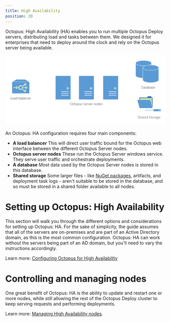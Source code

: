 ```yaml
---
title: High Availability
position: 20
---
```



Octopus: High Availability (HA) enables you to run multiple Octopus Deploy servers, distributing load and tasks between them. We designed it for enterprises that need to deploy around the clock and rely on the Octopus server being available.


![](/docs/images/3048119/3278420.png "width=500")


An Octopus: HA configuration requires four main components:

- **A load balancer**
This will direct user traffic bound for the Octopus web interface between the different Octopus Server nodes.
- **Octopus server nodes**
These run the Octopus Server windows service. They serve user traffic and orchestrate deployments.
- **A database**
Most data used by the Octopus Server nodes is stored in this database.
- **Shared storage**
Some larger files - like [NuGet packages](/docs/packaging-applications/package-repositories/index.md), artifacts, and deployment task logs - aren't suitable to be stored in the database, and so must be stored in a shared folder available to all nodes.


# Setting up Octopus: High Availability


This section will walk you through the different options and considerations for setting up Octopus: HA. For the sake of simplicity, the guide assumes that all of the servers are on-premises and are part of an Active Directory domain, as this is the most common configuration. Octopus: HA can work without the servers being part of an AD domain, but you'll need to vary the instructions accordingly.


Learn more: [Configuring Octopus for High Availability](/docs/administration/high-availability/configuring-octopus-for-high-availability.md)

# Controlling and managing nodes


One great benefit of Octopus: HA is the ability to update and restart one or more nodes, while still allowing the rest of the Octopus Deploy cluster to keep serving requests and performing deployments.


Learn more: [Managing High Availability nodes](/docs/administration/high-availability/managing-high-availability-nodes.md).
